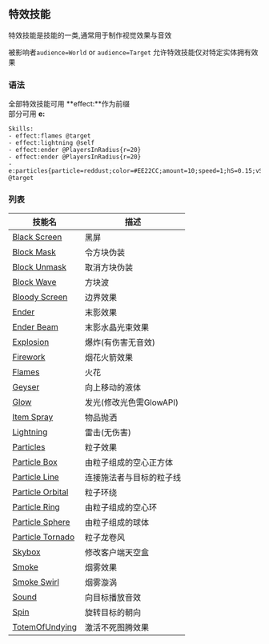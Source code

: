 
特效技能
-------------

特效技能是技能的一类,通常用于制作视觉效果与音效

被影响者`audience=World` or `audience=Target` 允许特效技能仅对特定实体拥有效果

### 语法

全部特效技能可用 **effect:**作为前缀  
部分可用 **e:**

    Skills:
    - effect:flames @target
    - effect:lightning @self
    - effect:ender @PlayersInRadius{r=20}
    - effect:ender @PlayersInRadius{r=20}
    - e:particles{particle=reddust;color=#EE22CC;amount=10;speed=1;hS=0.15;vS=.15;audience=Target} @target

### 列表

| 技能名               | 描述                                                                  |
|----------------------|-----------------------------------------------------------------------|
| [Black Screen][]     | 黑屏                       |
| [Block Mask][]       | 令方块伪装                        |
| [Block Unmask][]     | 取消方块伪装                                  |
| [Block Wave][]       | 方块波                       |
| [Bloody Screen][]    | 边界效果                                    |
| [Ender][]            | 末影效果                                             |
| [Ender Beam][]       | 末影水晶光束效果                          |
| [Explosion][]        | 爆炸(有伤害无音效)                                            |
| [Firework][]         | 烟花火箭效果                                           |
| [Flames][]           | 火花                                   |
| [Geyser][]           | 向上移动的液体                                   |
| [Glow][]             | 发光(修改光色需GlowAPI) |
| [Item Spray][]       | 物品抛洒                              |
| [Lightning][]        | 雷击(无伤害)                                        |
| [Particles][]        | 粒子效果                           |
| [Particle Box][]     | 由粒子组成的空心正方体                            |
| [Particle Line][]    | 连接施法者与目标的粒子线                       |
| [Particle Orbital][] | 粒子环绕                     |
| [Particle Ring][]    | 由粒子组成的空心环                           |
| [Particle Sphere][]  | 由粒子组成的球体                         |
| [Particle Tornado][] | 粒子龙卷风               |
| [Skybox][]           | 修改客户端天空盒                                            |
| [Smoke][]            | 烟雾效果                                               |
| [Smoke Swirl][]      | 烟雾漩涡                                 |
| [Sound][]            | 向目标播放音效                             |
| [Spin][]             | 旋转目标的朝向                                                |
| [TotemOfUndying][]     | 激活不死图腾效果     

[skill mechanic]: /技能/列表
  [Targeter]: /技能/targeters/
  [Black Screen]: /技能/effects/blackscreen
  [Block Mask]: /技能/effects/blockmask
  [Block Unmask]: /技能/effects/blockunmask
  [Block Wave]: /技能/effects/blockwave
  [Bloody Screen]: /技能/effects/bloodyscreen
  [Ender]: /技能/effects/ender
  [Ender Beam]: /技能/effects/enderbeam
  [Explosion]: /技能/effects/explosion
  [Firework]: /技能/effects/firework
  [Flames]: /技能/effects/flames
  [Geyser]: /技能/effects/geyser
  [Glow]: /技能/effects/glow
  [Item Spray]: /技能/effects/itemspray
  [Lightning]: /技能/effects/lightning
  [Particles]: /技能/effects/particles
  [Particle Box]: /技能/effects/particlebox
  [Particle Line]: /技能/effects/particleline
  [Particle Orbital]: /技能/effects/particleorbital
  [Particle Ring]: /技能/effects/particlering
  [Particle Sphere]: /技能/effects/particlesphere
  [Particle Tornado]: /技能/effects/particletornado
  [Skybox]: /技能/effects/skybox
  [Smoke]: /技能/effects/smoke
  [Smoke Swirl]: /技能/effects/smokeswirl
  [Sound]: /技能/effects/sound
  [Spin]: /技能/effects/spin
  [TotemOfUndying]: /技能/effects/totemOfUndying
  [Atom]: /技能/effects/atom
  [Particle Vortex]: /技能/effects/particlevortex
  [DNA]: /技能/effects/dna